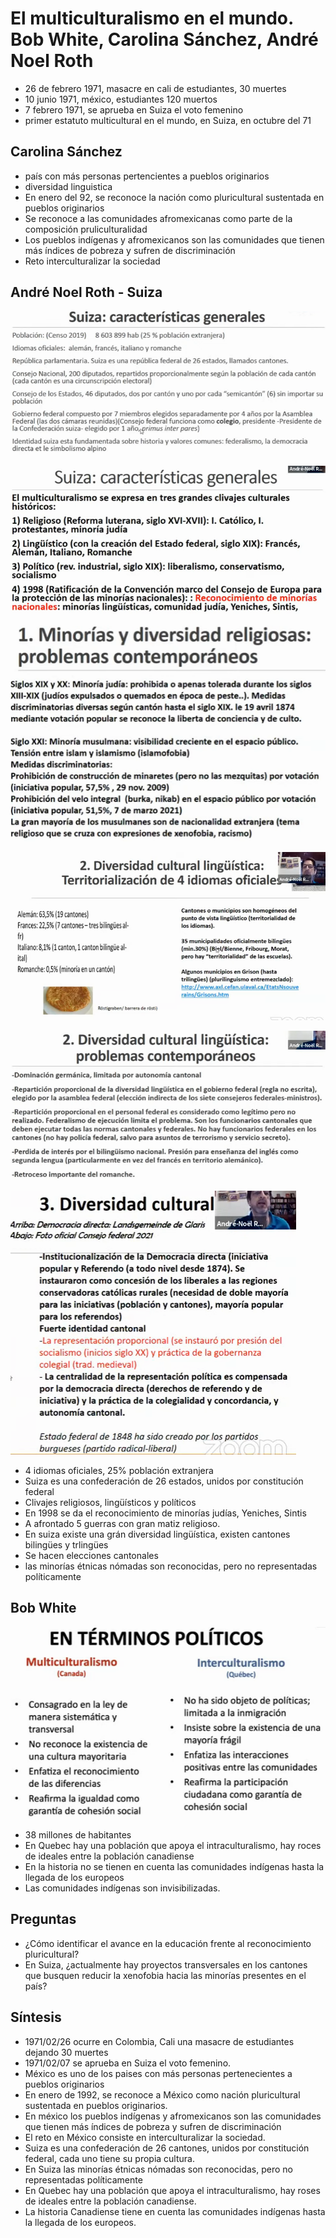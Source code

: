 # El multiculturalismo en el mundo. Bob White, Carolina Sánchez, André Noel Roth

- 26 de febrero 1971, masacre en cali de estudiantes, 30 muertes
- 10 junio 1971, méxico, estudiantes 120 muertos
- 7 febrero 1971, se aprueba en Suiza el voto femenino
- primer estatuto multicultural en el mundo, en Suiza, en octubre del 71

## Carolina Sánchez

- país con más personas pertencientes a pueblos originarios
- diversidad linguistica
- En enero del 92, se reconoce la nación como pluricultural sustentada en pueblos originarios
- Se reconoce a las comunidades afromexicanas como parte de la composición pruliculturalidad
- Los pueblos indígenas y afromexicanos son las comunidades que tienen más índices de pobreza y sufren de discriminación
- Reto interculturalizar la sociedad

## André Noel Roth - Suiza

![Suiza info genral](images/0000.png)

![clivajes](images/0001.png)

![problemas actuales](images/0002.png)

![Cantones](images/0003.png)

![Diversidad lingüística](images/0004.png)

![Diversidad Cultural](images/0005.png)

- 4 idiomas oficiales, 25%  población extranjera
- Suiza es una confederación de 26 estados, unidos por constitución federal
- Clivajes religiosos, lingüísticos y políticos
- En 1998 se da el reconocimiento de minorías judías, Yeniches, Sintis
- A afrontado 5 guerras con gran matiz religioso.
- En suiza existe una grán diversidad lingüística, existen cantones bilingües y trlingües
- Se hacen elecciones cantonales
- las minorías étnicas nómadas son reconocidas, pero no representadas políticamente

## Bob White

![Multiculturalismo e Intercuturalismo](images/0006.png)

- 38 millones de habitantes
- En Quebec hay una población que apoya el intraculturalismo, hay roces de ideales entre la población canadiense
- En la historia no se tienen en cuenta las comunidades indígenas hasta la llegada de los europeos
- Las comunidades indígenas son invisibilizadas.

## Preguntas

- ¿Cómo identificar el avance en la educación frente al reconocimiento pluricultural?
- En Suiza, ¿actualmente hay proyectos transversales en los cantones que busquen reducir la xenofobia hacia las minorías presentes en el país?

## Síntesis


- 1971/02/26 ocurre en Colombia, Cali una masacre de estudiantes dejando 30 muertes
- 1971/02/07 se aprueba en Suiza el voto femenino.
- México es uno de los paises con más personas pertenecientes a pueblos originarios
- En enero de 1992, se reconoce a México como nación pluricultural sustentada en pueblos originarios.
- En méxico los pueblos indígenas y afromexicanos son las comunidades que tienen más índices de pobreza y sufren de discriminación
- El reto en México consiste en interculturalizar la sociedad.
- Suiza es una confederación de 26 cantones, unidos por constitución federal, cada uno tiene su propia cultura.
- En Suiza las minorías étnicas nómadas son reconocidas, pero no representadas políticamente
- En Quebec hay una población que apoya el intraculturalismo, hay roses de ideales entre la población canadiense.
- La historia Canadiense tiene en cuenta las comunidades indígenas hasta la llegada de los europeos.